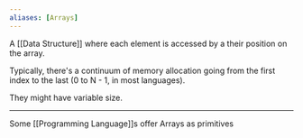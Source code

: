 ```yaml
---
aliases: [Arrays]
---
```


A [[Data Structure]] where each element is accessed by a their position on the array.

Typically, there's a continuum of memory allocation going from the first index to the last (0 to N - 1, in most languages).

They might have variable size.

---

Some [[Programming Language]]s offer Arrays as primitives